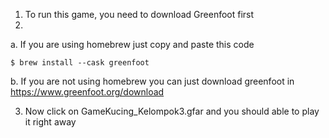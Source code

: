 1. To run this game, you need to download Greenfoot first
2.
a. If you are using homebrew just copy and paste this code
```terminal
$ brew install --cask greenfoot
```

b. If you are not using homebrew you can just download greenfoot in https://www.greenfoot.org/download

3. Now click on GameKucing_Kelompok3.gfar and you should able to play it right away
